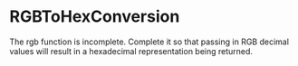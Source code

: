 # RGBToHexConversion
The rgb function is incomplete. Complete it so that passing in RGB decimal values will result in a hexadecimal representation being returned. 
